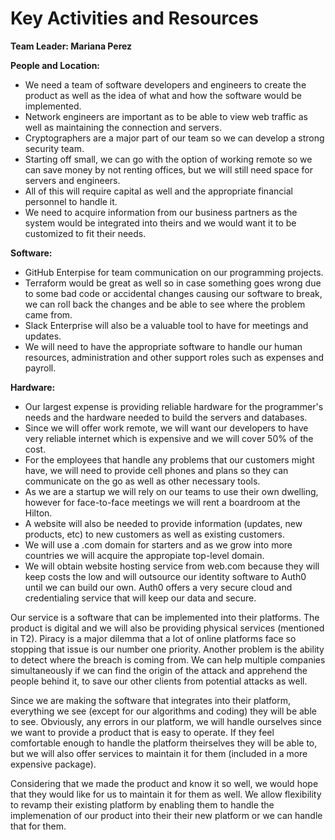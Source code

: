 # Key Activities and Resources
**Team Leader: Mariana Perez**
 
**People and Location:**
- We need a team of software developers and engineers to create the product as well as the idea of what and how the software would be implemented.
- Network engineers are important as to be able to view web traffic as well as maintaining the connection and servers.
- Cryptographers are a major part of our team so we can develop a strong security team. 
- Starting off small, we can go with the option of working remote so we can save money by not renting offices, but we will still need space for servers and engineers.
- All of this will require capital as well and the appropriate financial personnel to handle it.
- We need to acquire information from our business partners as the system would be integrated into theirs and we would want it to be customized to fit their needs.

**Software:**
- GitHub Enterpise for team communication on our programming projects. 
- Terraform would be great as well so in case something goes wrong due to some bad code or accidental changes causing our software to break, we can roll back the changes and be able to see where the problem came from. 
- Slack Enterprise will also be a valuable tool to have for meetings and updates. 
- We will need to have the appropriate software to handle our human resources, administration and other support roles such as expenses and payroll. 

**Hardware:**
- Our largest expense is providing reliable hardware for the programmer's needs and the hardware needed to build the servers and databases.
- Since we will offer work remote, we will want our developers to have very reliable internet which is expensive and we will cover 50% of the cost.
- For the employees that handle any problems that our customers might have, we will need to provide cell phones and plans so they can communicate on the go as well as other necessary tools.
- As we are a startup we will rely on our teams to use their own dwelling, however for face-to-face meetings we will rent a boardroom at the Hilton.
- A website will also be needed to provide information (updates, new products, etc) to new customers as well as existing customers.
- We will use a .com domain for starters and as we grow into more countries we will acquire the appropiate top-level domain. 
- We will obtain website hosting service from web.com because they will keep costs the low and will outsource our identity software to Auth0 until we can build our own. Auth0 offers a very secure cloud and credentialing service that will keep our data and secure.

Our service is a software that can be implemented into their platforms. The product is digital and we will also be providing physical services (mentioned in T2). Piracy is a major dilemma that a lot of online platforms face so stopping that issue is our number one priority. Another problem is the ability to detect where the breach is coming from. We can help multiple companies simultaneously if we can find the origin of the attack and apprehend the people behind it, to save our other clients from potential attacks as well.

Since we are making the software that integrates into their platform, everything we see (except for our algorithms and coding) they will be able to see. Obviously, any errors in our platform, we will handle ourselves since we want to provide a product that is easy to operate. If they feel comfortable enough to handle the platform theirselves they will be able to, but we will also offer services to maintain it for them (included in a more expensive package). 

Considering that we made the product and know it so well, we would hope that they would like for us to maintain it for them as well. We allow flexibility to revamp their existing platform by enabling them to handle the implemenation of our product into their their new platform or we can handle that for them.
